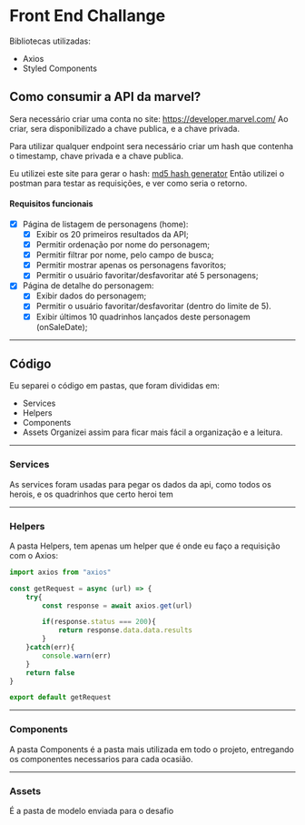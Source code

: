 # Front End Challange
Bibliotecas utilizadas:
- Axios
- Styled Components
## Como consumir a API da marvel?
Sera necessário criar uma conta no site: https://developer.marvel.com/
Ao criar, sera disponibilizado a chave publica, e a chave privada.

Para utilizar qualquer endpoint sera necessário criar um hash que contenha o timestamp, chave privada e a chave publica.

Eu utilizei este site para gerar o hash: [md5 hash generator](https://www.md5hashgenerator.com)
Então utilizei o postman para testar as requisições, e ver como seria o retorno.
#### Requisitos funcionais
- [x] Página de listagem de personagens (home):
  - [x]  Exibir os 20 primeiros resultados da API;
  - [x]  Permitir ordenação por nome do personagem;
  - [x]  Permitir filtrar por nome, pelo campo de busca;
  - [x]  Permitir mostrar apenas os personagens favoritos;
  - [x]  Permitir o usuário favoritar/desfavoritar até 5 personagens;
- [x] Página de detalhe do personagem:
  - [x]  Exibir dados do personagem;
  - [x]  Permitir o usuário favoritar/desfavoritar (dentro do limite de 5).
  - [x]  Exibir últimos 10 quadrinhos lançados deste personagem (onSaleDate);
___
## Código
Eu separei o código em pastas, que foram divididas em:
- Services
- Helpers
- Components
- Assets
Organizei assim para ficar mais fácil a organização e a leitura.
___
### Services
As services foram usadas para pegar os dados da api, como todos os herois, e os quadrinhos que certo heroi tem
___
### Helpers
A pasta Helpers, tem apenas um helper que é onde eu faço a requisição com o Axios:
```js
import axios from "axios"

const getRequest = async (url) => {
    try{
        const response = await axios.get(url)

        if(response.status === 200){
            return response.data.data.results
        }
    }catch(err){
        console.warn(err)
    }
    return false
}

export default getRequest
```
___
### Components
A pasta Components é a pasta mais utilizada em todo o projeto, entregando os componentes necessarios para cada ocasião.
___
### Assets
É a pasta de modelo enviada para o desafio
